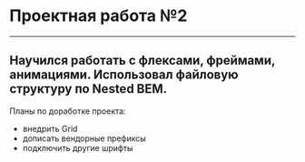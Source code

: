 # Проектная работа №2
------
Научился работать с флексами, фреймами, анимациями.
Использовал файловую структуру по Nested BEM.
------
Планы по доработке проекта:
* внедрить Grid
* дописать вендорные префиксы
* подключить другие шрифты

